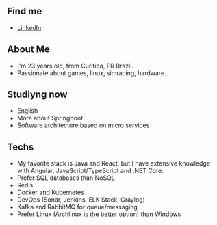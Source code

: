 ## Find me
- [LinkedIn](https://www.linkedin.com/in/joao-lambert/)

## About Me
- I'm 23 years old, from Curitiba, PR Brazil.
- Passionate about games, linux, simracing, hardware.

## Studiyng now
- English
- More about Springboot
- Software architecture based on micro services

## Techs
- My favorite stack is Java and React, but I have extensive knowledge with Angular, JavaScript/TypeScript and .NET Core.
- Prefer SQL databases than NoSQL
- Redis
- Docker and Kubernetes
- DevOps (Sonar, Jenkins, ELK Stack, Graylog)
- Kafka and RabbitMQ for queue/messaging
- Prefer Linux (Archlinux is the better option) than Windows
